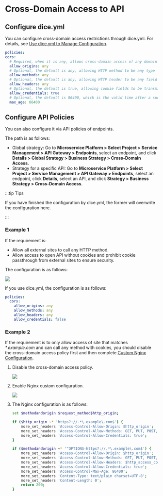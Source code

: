 # Cross-Domain Access to API

## Configure dice.yml

You can configure cross-domain access restrictions through dice.yml. For details, see [Use dice.yml to Manage Configuration](./config.md).

```yaml
policies:
cors:
  # Required, when it is any, allows cross-domain access of any domain name
  allow_origins: any
  # Optional, the default is any, allowing HTTP method to be any type
  allow_methods: any
  # Optional, the default is any, allowing HTTP header to be any field
  allow_headers: any
  # Optional, the default is true, allowing cookie fields to be transmitted across domains
  allow_credentials: true
  # Optional, the default is 86400, which is the valid time after a successful cross-domain preflight request
  max_age: 86400
```

## Configure API Policies

You can also configure it via API policies of endpoints.

The path is as follows:

- Global strategy: Go to **Microservice Platform > Select Project > Service Management > API Gateway > Endpoints**, select an endpoint, and click **Details > Global Strategy > Business Strategy > Cross-Domain Access**.
- Strategy for a specific API: Go to **Microservice Platform > Select Project > Service Management > API Gateway > Endpoints**, select an endpoint, click **Details**, select an API, and click **Strategy > Business Strategy > Cross-Domain Access**.

:::tip Tips

If you have finished the configuration by dice.yml, the former will overwrite the configuration here.

:::

### Example 1

If the requirement is:

- Allow all external sites to call any HTTP method.
- Allow access to open API without cookies and prohibit cookie passthrough from external sites to ensure security.

The configuration is as follows:

![](http://terminus-paas.oss-cn-hangzhou.aliyuncs.com/paas-doc/2022/01/20/84c6d01b-b78f-4aa0-9b07-2fae807ab77a.png)

If you use dice.yml, the configuration is as follows:

```yaml
policies:
  cors:
    allow_origins: any
    allow_methods: any
    allow_headers: any
    allow_credentials: false
```

### Example 2

If the requirement is to only allow access of site that matches _\*.example.com_ and can call any method with cookies, you should disable the cross-domain access policy first and then complete [Custom Nginx Configuration](../../guides/apigw/policy.md#Custom-Nginx-Configuration).

1. Disable the cross-domain access policy.

   ![](http://terminus-paas.oss-cn-hangzhou.aliyuncs.com/paas-doc/2022/01/20/e70f781c-980d-4afa-af4f-e6a711c56b2f.png)

2. Enable Nginx custom configuration.

   ![](http://terminus-paas.oss-cn-hangzhou.aliyuncs.com/paas-doc/2022/01/20/01cf4615-eceb-48e4-9153-f7ac4a6ccbf6.png)

3. The Nginx configuration is as follows:

   ```bash
   set $methodandorigin $request_method$http_origin;
   
   if ($http_origin ~* 'https?://.*\.example\.com$') {
       more_set_headers 'Access-Control-Allow-Origin: $http_origin';
       more_set_headers 'Access-Control-Allow-Methods: GET, PUT, POST, DELETE, PATCH, OPTIONS';
       more_set_headers 'Access-Control-Allow-Credentials: true';
   }
   
   if ($methodandorigin ~* '^OPTIONS-https?://.*\.example\.com$') {
       more_set_headers 'Access-Control-Allow-Origin: $http_origin';
       more_set_headers 'Access-Control-Allow-Methods: GET, PUT, POST, DELETE, PATCH, OPTIONS';
       more_set_headers 'Access-Control-Allow-Headers: $http_access_control_request_headers';
       more_set_headers 'Access-Control-Allow-Credentials: true';
       more_set_headers 'Access-Control-Max-Age: 86400';
       more_set_headers 'Content-Type: text/plain charset=UTF-8';
       more_set_headers 'Content-Length: 0';
       return 200;
   }
   ```
